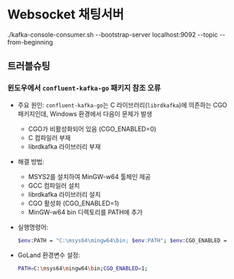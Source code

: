 # Websocket 채팅서버

./kafka-console-consumer.sh --bootstrap-server localhost:9092 --topic --from-beginning

## 트러블슈팅

### 윈도우에서 `confluent-kafka-go` 패키지 참조 오류

- 주요 원인: `confluent-kafka-go`는 C 라이브러리(`librdkafka`)에 의존하는 CGO 패키지인데, Windows 환경에서 다음이 문제가 발생
    - CGO가 비활성화되어 있음 (CGO_ENABLED=0)
    - C 컴파일러 부재
    - librdkafka 라이브러리 부재

- 해결 방법:
    - MSYS2를 설치하여 MinGW-w64 툴체인 제공
    - GCC 컴파일러 설치
    - librdkafka 라이브러리 설치
    - CGO 활성화 (CGO_ENABLED=1)
    - MinGW-w64 bin 디렉토리를 PATH에 추가

- 실행명령어:
  ```bash
  $env:PATH = "C:\msys64\mingw64\bin; $env:PATH"; $env:CGO_ENABLED = "1"; go run .
  ```
  
- GoLand 환경변수 설정:
  ```bash
  PATH=C:\msys64\mingw64\bin;CGO_ENABLED=1;
  ```